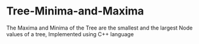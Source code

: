 # Tree-Minima-and-Maxima
The Maxima and Minima of the Tree are the smallest and the largest Node values of a tree, Implemented using C++ language
